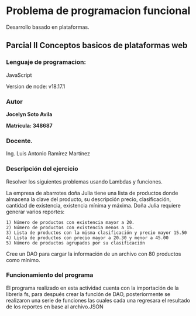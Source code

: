 # Problema de programacion funcional

Desarrollo basado en plataformas.

## Parcial II Conceptos basicos de plataformas web

### Lenguaje de programacion:

JavaScript 

Version de node: v18.17.1

### Autor

**Jocelyn Soto Avila**

**Matrícula: 348687**

### Docente.

Ing. Luis Antonio Ramírez Martínez

### Descripción del ejercicio

Resolver los siguientes problemas usando Lambdas y funciones.

La empresa de abarrotes doña Julia tiene una lista de productos donde almacena la clave del producto, su descripción precio, clasificación, cantidad de existencia, existencia mínima y máxima. Doña Julia requiere generar varios reportes:

    1) Número de productos con existencia mayor a 20.
    2) Número de productos con existencia menos a 15.
    3) Lista de productos con la misma clasificación y precio mayor 15.50
    4) Lista de productos con precio mayor a 20.30 y menor a 45.00
    5) Número de productos agrupados por su clasificación

Cree un DAO para cargar la información de un archivo con 80 productos como mínimo.

### Funcionamiento del programa

El programa realizado en esta actividad cuenta con la importación de la libreria fs, para después crear la función de DAO, posteriormente se realizaron una serie de funciones las cuales cada una regresara el resultado de los reportes en base al archivo.JSON